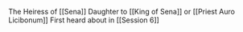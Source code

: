 The Heiress of [[Sena]]
Daughter to [[King of Sena]] or [[Priest Auro Licibonum]]
First heard about in [[Session 6]]

